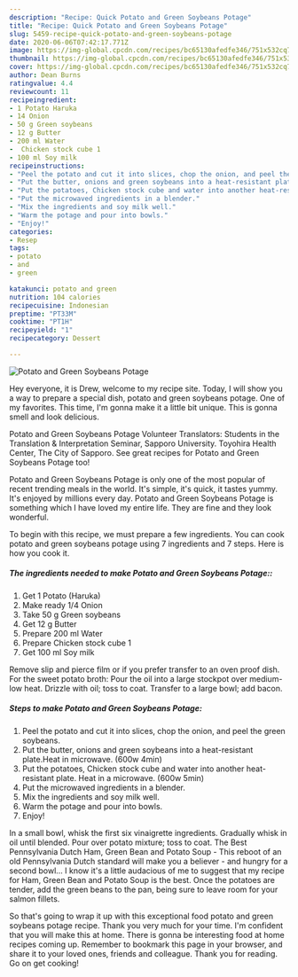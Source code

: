 ```yaml
---
description: "Recipe: Quick Potato and Green Soybeans Potage"
title: "Recipe: Quick Potato and Green Soybeans Potage"
slug: 5459-recipe-quick-potato-and-green-soybeans-potage
date: 2020-06-06T07:42:17.771Z
image: https://img-global.cpcdn.com/recipes/bc65130afedfe346/751x532cq70/potato-and-green-soybeans-potage-recipe-main-photo.jpg
thumbnail: https://img-global.cpcdn.com/recipes/bc65130afedfe346/751x532cq70/potato-and-green-soybeans-potage-recipe-main-photo.jpg
cover: https://img-global.cpcdn.com/recipes/bc65130afedfe346/751x532cq70/potato-and-green-soybeans-potage-recipe-main-photo.jpg
author: Dean Burns
ratingvalue: 4.4
reviewcount: 11
recipeingredient:
- 1 Potato Haruka
- 14 Onion
- 50 g Green soybeans
- 12 g Butter
- 200 ml Water
-  Chicken stock cube 1
- 100 ml Soy milk
recipeinstructions:
- "Peel the potato and cut it into slices, chop the onion, and peel the green soybeans."
- "Put the butter, onions and green soybeans into a heat-resistant plate.Heat in microwave. (600w 4min)"
- "Put the potatoes, Chicken stock cube and water into another heat-resistant plate. Heat in a microwave. (600w 5min)"
- "Put the microwaved ingredients in a blender."
- "Mix the ingredients and soy milk well."
- "Warm the potage and pour into bowls."
- "Enjoy!"
categories:
- Resep
tags:
- potato
- and
- green

katakunci: potato and green
nutrition: 104 calories
recipecuisine: Indonesian
preptime: "PT33M"
cooktime: "PT1H"
recipeyield: "1"
recipecategory: Dessert

---
```



![Potato and Green Soybeans Potage](https://img-global.cpcdn.com/recipes/bc65130afedfe346/751x532cq70/potato-and-green-soybeans-potage-recipe-main-photo.jpg)

Hey everyone, it is Drew, welcome to my recipe site. Today, I will show you a way to prepare a special dish, potato and green soybeans potage. One of my favorites. This time, I'm gonna make it a little bit unique. This is gonna smell and look delicious.

Potato and Green Soybeans Potage Volunteer Translators: Students in the Translation &amp; Interpretation Seminar, Sapporo University. Toyohira Health Center, The City of Sapporo. See great recipes for Potato and Green Soybeans Potage too!

Potato and Green Soybeans Potage is only one of the most popular of recent trending meals in the world. It's simple, it's quick, it tastes yummy. It's enjoyed by millions every day. Potato and Green Soybeans Potage is something which I have loved my entire life. They are fine and they look wonderful.


To begin with this recipe, we must prepare a few ingredients. You can cook potato and green soybeans potage using 7 ingredients and 7 steps. Here is how you cook it.

##### The ingredients needed to make Potato and Green Soybeans Potage::

1. Get 1 Potato (Haruka)
1. Make ready 1/4 Onion
1. Take 50 g Green soybeans
1. Get 12 g Butter
1. Prepare 200 ml Water
1. Prepare  Chicken stock cube 1
1. Get 100 ml Soy milk


Remove slip and pierce film or if you prefer transfer to an oven proof dish. For the sweet potato broth: Pour the oil into a large stockpot over medium-low heat. Drizzle with oil; toss to coat. Transfer to a large bowl; add bacon. 

##### Steps to make Potato and Green Soybeans Potage:

1. Peel the potato and cut it into slices, chop the onion, and peel the green soybeans.
1. Put the butter, onions and green soybeans into a heat-resistant plate.Heat in microwave. (600w 4min)
1. Put the potatoes, Chicken stock cube and water into another heat-resistant plate. Heat in a microwave. (600w 5min)
1. Put the microwaved ingredients in a blender.
1. Mix the ingredients and soy milk well.
1. Warm the potage and pour into bowls.
1. Enjoy!


In a small bowl, whisk the first six vinaigrette ingredients. Gradually whisk in oil until blended. Pour over potato mixture; toss to coat. The Best Pennsylvania Dutch Ham, Green Bean and Potato Soup - This reboot of an old Pennsylvania Dutch standard will make you a believer - and hungry for a second bowl… I know it&#39;s a little audacious of me to suggest that my recipe for Ham, Green Bean and Potato Soup is the best. Once the potatoes are tender, add the green beans to the pan, being sure to leave room for your salmon fillets. 

So that's going to wrap it up with this exceptional food potato and green soybeans potage recipe. Thank you very much for your time. I'm confident that you will make this at home. There is gonna be interesting food at home recipes coming up. Remember to bookmark this page in your browser, and share it to your loved ones, friends and colleague. Thank you for reading. Go on get cooking!
